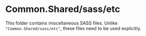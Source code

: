 # Common.Shared/sass/etc

This folder contains miscellaneous SASS files. Unlike `"Common.Shared/sass/etc"`, these files
need to be used explicitly.
